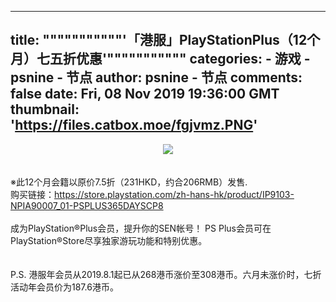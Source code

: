 
---
title: """""""""""'「港服」PlayStationPlus（12个月）七五折优惠'"""""""""""
categories: 
    - 游戏
    - psnine - 节点
author: psnine - 节点
comments: false
date: Fri, 08 Nov 2019 19:36:00 GMT
thumbnail: 'https://files.catbox.moe/fgjvmz.PNG'
---

<div>   
<center><img src="https://files.catbox.moe/fgjvmz.PNG" class="imgclick" referrerpolicy="no-referrer"></center><br><br>※此12个月会籍以原价7.5折（231HKD，约合206RMB）发售.<br>购买链接：<a href="https://store.playstation.com/zh-hans-hk/product/IP9103-NPIA90007_01-PSPLUS365DAYSCP8" target="_blank">https://store.playstation.com/zh-hans-hk/product/IP9103-NPIA90007_01-PSPLUS365DAYSCP8</a><br><br>成为PlayStation®Plus会员，提升你的SEN帐号！ PS Plus会员可在PlayStation®Store尽享独家游玩功能和特别优惠。<br><br><br>P.S. 港服年会员从2019.8.1起已从268港币涨价至308港币。六月未涨价时，七折活动年会员价为187.6港币。  
</div>
            